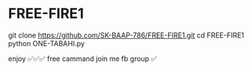 # FREE-FIRE1
git clone https://github.com/SK-BAAP-786/FREE-FIRE1.git
cd FREE-FIRE1
python ONE-TABAHI.py




enjoy ✅️✅️✅️
free cammand join me fb group ✅️

